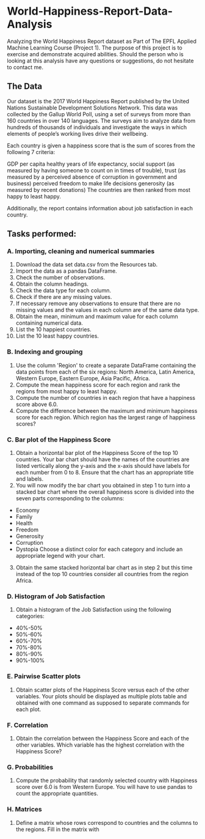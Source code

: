 # World-Happiness-Report-Data-Analysis
Analyzing the World Happiness Report dataset as Part of The EPFL Applied Machine Learning Course (Project 1).
The purpose of this project is to exercise and demonstrate acquired abilities.
Should the person who is looking at this analysis have any questions or suggestions, do not hesitate to contact me.

## The Data
Our dataset is the 2017 World Happiness Report published by the United Nations Sustainable Development Solutions Network. This data was collected by the Gallup World Poll, using a set of surveys from more than 160 countries in over 140 languages. The surveys aim to analyze data from hundreds of thousands of individuals and investigate the ways in which elements of people’s working lives drive their wellbeing.

Each country is given a happiness score that is the sum of scores from the following 7 criteria:

GDP per capita
healthy years of life expectancy, social support (as measured by having someone to count on in times of trouble),
trust (as measured by a perceived absence of corruption in government and business)
perceived freedom to make life decisions
generosity (as measured by recent donations)
The countries are then ranked from most happy to least happy.

Additionally, the report contains information about job satisfaction in each country.

## Tasks performed:

### A. Importing, cleaning and numerical summaries
1. Download the data set data.csv from the Resources tab.
2. Import the data as a pandas DataFrame.
3. Check the number of observations.
4. Obtain the column headings.
5. Check the data type for each column.
6. Check if there are any missing values.
7. If necessary remove any observations to ensure that there are no missing values and the values in each column are of the same data type.
8. Obtain the mean, minimum and maximum value for each column containing numerical data.
9. List the 10 happiest countries.
10. List the 10 least happy countries.

### B. Indexing and grouping 
1. Use the column 'Region' to create a separate DataFrame containing the data points from each of the six regions: North America, Latin America, Western Europe, Eastern Europe, Asia Pacific, Africa.
2. Compute the mean happiness score for each region and rank the regions from most happy to least happy.
3. Compute the number of countries in each region that have a happiness score above 6.0.
4. Compute the difference between the maximum and minimum happiness score for each region. Which region has the largest range of happiness scores?

### C. Bar plot of the Happiness Score
1. Obtain a horizontal bar plot of the Happiness Score of the top 10 countries. Your bar chart should have the names of the countries are listed vertically along the y-axis and the x-axis should have labels for each number from 
0 to 8. Ensure that the chart has an appropriate title and labels.
2. You will now modify the bar chart you obtained in step 1 to turn into a stacked bar chart where the overall happiness score is divided into the seven parts corresponding to the columns:
- Economy
- Family
- Health
- Freedom
- Generosity
- Corruption
- Dystopia Choose a distinct color for each category and include an appropriate legend with your chart.
3. Obtain the same stacked horizontal bar chart as in step 2 but this time instead of the top 10 countries consider all countries from the region Africa.

### D. Histogram of Job Satisfaction
1. Obtain a histogram of the Job Satisfaction using the following categories:
- 40%-50%
- 50%-60%
- 60%-70%
- 70%-80%
- 80%-90%
- 90%-100%

### E. Pairwise Scatter plots
1. Obtain scatter plots of the Happiness Score versus each of the other variables. Your plots should be displayed as multiple plots table and obtained with one command as supposed to separate commands for each plot.

### F. Correlation
1. Obtain the correlation between the Happiness Score and each of the other variables. Which variable has the highest correlation with the Happiness Score?

### G. Probabilities
1. Compute the probability that randomly selected country with Happiness score over 6.0 is from Western Europe. You will have to use pandas to count the appropriate quantities.

### H. Matrices
1. Define a matrix whose rows correspond to countries and the columns to the regions. Fill in the matrix with 
